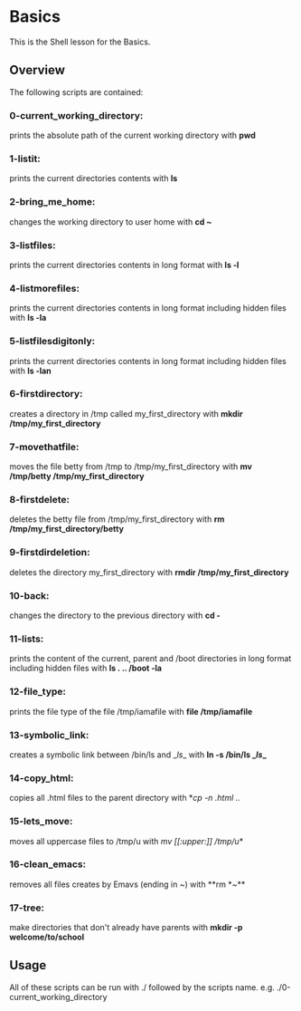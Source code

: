# Basics
This is the Shell lesson for the Basics.

## Overview
The following scripts are contained:

### 0-current_working_directory:
prints the absolute path of the current working directory with **pwd**

### 1-listit:
prints the current directories contents with **ls**

### 2-bring_me_home:
changes the working directory to user home with **cd ~**

### 3-listfiles:
prints the current directories contents in long format with **ls -l**

### 4-listmorefiles:
prints the current directories contents in long format including hidden files with **ls -la**

### 5-listfilesdigitonly:
prints the current directories contents in long format including hidden files with **ls -lan**

### 6-firstdirectory:
creates a directory in /tmp called my_first_directory with **mkdir /tmp/my_first_directory**

### 7-movethatfile:
moves the file betty from /tmp to /tmp/my_first_directory with **mv /tmp/betty /tmp/my_first_directory**

### 8-firstdelete:
deletes the betty file from /tmp/my_first_directory with **rm /tmp/my_first_directory/betty**

### 9-firstdirdeletion:
deletes the directory my_first_directory with **rmdir /tmp/my_first_directory**

### 10-back:
changes the directory to the previous directory with **cd -**

### 11-lists:
prints the content of the current, parent and /boot directories in long format including hidden files with **ls . .. /boot -la**

### 12-file_type:
prints the file type of the file /tmp/iamafile with **file /tmp/iamafile**

### 13-symbolic_link:
creates a symbolic link between /bin/ls and \__ls__ with **ln -s /bin/ls \__ls__**

### 14-copy_html:
copies all .html files to the parent directory with **cp -n *.html ..**

### 15-lets_move:
moves all uppercase files to /tmp/u with **mv [[:upper:]]* /tmp/u**

### 16-clean_emacs:
removes all files creates by Emavs (ending in ~) with **rm *~**

### 17-tree:
make directories that don't already have parents with **mkdir -p welcome/to/school**

## Usage
All of these scripts can be run with ./ followed by the scripts name.  e.g. ./0-current_working_directory
